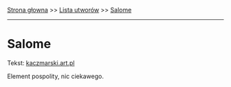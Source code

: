 [Strona głowna](../index.md) >> [Lista utworów](../list.md) >> [Salome](534.md)

---

# Salome

Tekst: [kaczmarski.art.pl](https://www.kaczmarski.art.pl/tworczosc/wiersze/salome/)

Element pospolity, nic ciekawego.